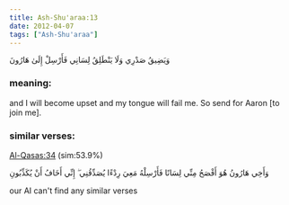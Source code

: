 ```yaml
---
title: Ash-Shu'araa:13
date: 2012-04-07
tags: ["Ash-Shu'araa"]
---
```

وَيَضِيقُ صَدْرِي وَلَا يَنْطَلِقُ لِسَانِي فَأَرْسِلْ إِلَىٰ هَارُونَ
### meaning: 
and I will become upset and my tongue will fail me. So send for Aaron [to join me].
### similar verses: 

[Al-Qasas:34](/28/34) (sim:53.9%)

وَأَخِي هَارُونُ هُوَ أَفْصَحُ مِنِّي لِسَانًا فَأَرْسِلْهُ مَعِيَ رِدْءًا يُصَدِّقُنِي ۖ إِنِّي أَخَافُ أَنْ يُكَذِّبُونِ

our AI can't find any similar verses



